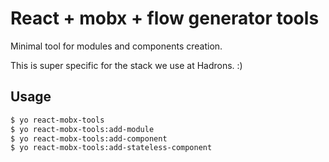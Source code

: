 # React + mobx + flow generator tools

Minimal tool for modules and components creation.

This is super specific for the stack we use at Hadrons. :)

## Usage

```bash
$ yo react-mobx-tools
$ yo react-mobx-tools:add-module
$ yo react-mobx-tools:add-component
$ yo react-mobx-tools:add-stateless-component
```
